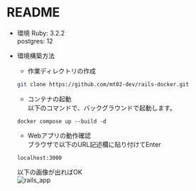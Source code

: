 # README

* 環境
  Ruby: 3.2.2   
  postgres: 12   
* 環境構築方法

  * 作業ディレクトリの作成
  ```sh
  git clone https://github.com/mt02-dev/rails-docker.git
  ```
  * コンテナの起動   
  以下のコマンドで、バックグラウンドで起動します。
  ```
  docker compose up --build -d
  ```
  * Webアプリの動作確認   
  ブラウザで以下のURL記述欄に貼り付けてEnter
  ```
  localhost:3000
  ```
  以下の画像が出ればOK   
  ![rails_app](https://github.com/mt02-dev/rails-docker/assets/81817850/35cbd7f8-ad52-4f7a-9f90-29e462503893)

